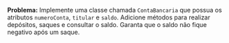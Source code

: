 **Problema:** Implemente uma classe chamada `ContaBancaria` que possua os atributos `numeroConta`, `titular` e `saldo`. Adicione métodos para realizar depósitos, saques e consultar o saldo. Garanta que o saldo não fique negativo após um saque.
